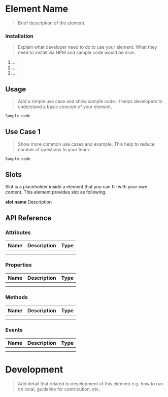 # Element Name

> Brief description of the element.

### Installation

> Explain what developer need to do to use your element. What they need to install via NPM and sample code would be nice.

1. ...
2. ...
3. ...

## Usage

> Add a simple use case and show sample code. It helps developers to understand a basic concept of your element.

```html
Sample code
```

## Use Case 1

> Show more common use cases and example. This help to reduce number of questions to your team.

```html
Sample code
```

## Slots

Slot is a placeholder inside a element that you can fill with your own content. This element provides slot as following.

**slot name**
Description

## API Reference

### Attributes

| Name | Description | Type |
| ---- | ----------- | ---- |
|      |             |      |
|      |             |      |

### Properties

| Name | Description | Type |
| ---- | ----------- | ---- |
|      |             |      |
|      |             |      |

### Methods

| Name | Description | Type |
| ---- | ----------- | ---- |
|      |             |      |
|      |             |      |

### Events

| Name | Description | Type |
| ---- | ----------- | ---- |
|      |             |      |
|      |             |      |

# Development

> Add detail that related to development of this element e.g. how to run on local, guideline for contribution, etc.
